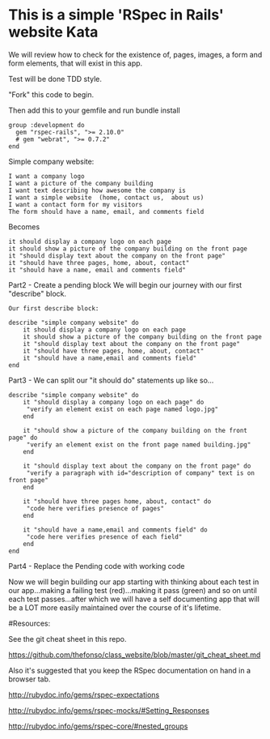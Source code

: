 # This is a simple 'RSpec in Rails' website Kata
We will review how to check for the existence of, pages, images, a form and form elements, that will exist in this app.

Test will be done TDD style.

"Fork" this code to begin.

Then add this to your gemfile and run bundle install

    group :development do
      gem "rspec-rails", ">= 2.10.0" 
      # gem "webrat", ">= 0.7.2" 
    end


Simple company website:
 
    I want a company logo
    I want a picture of the company building
    I want text describing how awesome the company is
    I want a simple website  (home, contact us,  about us)
    I want a contact form for my visitors
    The form should have a name, email, and comments field


Becomes

    it should display a company logo on each page
    it should show a picture of the company building on the front page
    it "should display text about the company on the front page"
    it "should have three pages, home, about, contact"
    it "should have a name, email and comments field"
    
    
Part2 - Create a pending block We will begin our journey with our first "describe" block.

    Our first describe block:

    describe "simple company website" do
        it should display a company logo on each page
        it should show a picture of the company building on the front page
        it "should display text about the company on the front page"
        it "should have three pages, home, about, contact"
        it "should have a name,email and comments field"
    end
    
    
Part3 - We can split our "it should do" statements up like so...

    describe "simple company website" do
        it "should display a company logo on each page" do
         "verify an element exist on each page named logo.jpg"
        end

        it "should show a picture of the company building on the front page" do
         "verify an element exist on the front page named building.jpg"
        end

        it "should display text about the company on the front page" do
         "verify a paragraph with id="description of company" text is on front page"
        end

        it "should have three pages home, about, contact" do
         "code here verifies presence of pages"
        end

        it "should have a name,email and comments field" do
         "code here verifies presence of each field"
        end
    end
    
Part4 - Replace the Pending code with working code

Now we will begin building our app starting with thinking about each test in our app...making a failing test (red)...making it pass (green) and so on until each test passes...after which we will have a self documenting app that will be a LOT more easily maintained over the course of it's lifetime.


#Resources:

See the git cheat sheet in this repo.

https://github.com/thefonso/class_website/blob/master/git_cheat_sheet.md



Also it's suggested that you keep the RSpec documentation on hand in a browser tab.

http://rubydoc.info/gems/rspec-expectations

http://rubydoc.info/gems/rspec-mocks/#Setting_Responses

http://rubydoc.info/gems/rspec-core/#nested_groups



